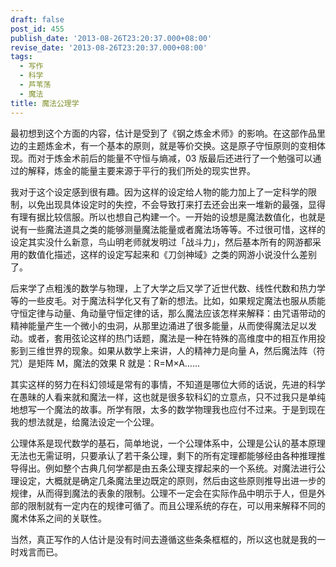 ```yaml
---
draft: false
post_id: 455
publish_date: '2013-08-26T23:20:37.000+08:00'
revise_date: '2013-08-26T23:20:37.000+08:00'
tags:
  - 写作
  - 科学
  - 芦苇荡
  - 魔法
title: 魔法公理学
---
```


最初想到这个方面的内容，估计是受到了《钢之炼金术师》的影响。在这部作品里边的主题炼金术，有一个基本的原则，就是等价交换。这是原子守恒原则的变相体现。而对于炼金术前后的能量不守恒与熵减，03 版最后还进行了一个勉强可以通过的解释，炼金的能量主要来源于平行的我们所处的现实世界。

我对于这个设定感到很有趣。因为这样的设定给人物的能力加上了一定科学的限制，以免出现具体设定时的失控，不会导致打来打去还会出来一堆新的最强，显得有理有据比较信服。所以也想自己构建一个。一开始的设想是魔法数值化，也就是说有一些魔法道具之类的能够测量魔法能量或者魔法场等等。不过很可惜，这样的设定其实没什么新意，鸟山明老师就发明过「战斗力」，然后基本所有的网游都采用的数值化描述，这样的设定写起来和《刀剑神域》之类的网游小说没什么差别了。

后来学了点粗浅的数学与物理，上了大学之后又学了近世代数、线性代数和热力学等的一些皮毛。对于魔法科学化又有了新的想法。比如，如果规定魔法也服从质能守恒定律与动量、角动量守恒定律的话，那么魔法应该怎样来解释：由咒语带动的精神能量产生一个微小的虫洞，从那里边涌进了很多能量，从而使得魔法足以发动。或者，套用弦论这样的热门话题，魔法是一种在特殊的高维度中的相互作用投影到三维世界的现象。如果从数学上来讲，人的精神力是向量 A，然后魔法阵（符咒）是矩阵 M，魔法的效果 R 就是：R=M×A……

其实这样的努力在科幻领域是常有的事情，不知道是哪位大师的话说，先进的科学在愚昧的人看来就和魔法一样，这也就是很多软科幻的立意点，只不过我只是单纯地想写一个魔法的故事。所学有限，太多的数学物理我也应付不过来。于是到现在我的想法就是，给魔法设定一个公理。

公理体系是现代数学的基石，简单地说，一个公理体系中，公理是公认的基本原理无法也无需证明，只要承认了若干条公理，剩下的所有定理都能够经由各种推理推导得出。例如整个古典几何学都是由五条公理支撑起来的一个系统。对魔法进行公理设定，大概就是确定几条魔法里边既定的原则，然后由这些原则推导出进一步的规律，从而得到魔法的表象的限制。公理不一定会在实际作品中明示于人，但是外部的限制就有一定内在的规律可循了。而且公理系统的存在，可以用来解释不同的魔术体系之间的关联性。

当然，真正写作的人估计是没有时间去遵循这些条条框框的，所以这也就是我的一时戏言而已。

